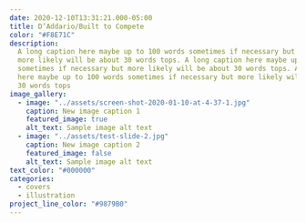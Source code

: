 ```yaml
---
date: 2020-12-10T13:31:21.000-05:00
title: D’Addario/Built to Compete
color: "#F8E71C"
description:
  A long caption here maybe up to 100 words sometimes if necessary but
  more likely will be about 30 words tops. A long caption here maybe up to 100 words
  sometimes if necessary but more likely will be about 30 words tops. A long caption
  here maybe up to 100 words sometimes if necessary but more likely will be about
  30 words tops
image_gallery:
  - image: "../assets/screen-shot-2020-01-10-at-4-37-1.jpg"
    caption: New image caption 1
    featured_image: true
    alt_text: Sample image alt text
  - image: "../assets/test-slide-2.jpg"
    caption: New image caption 2
    featured_image: false
    alt_text: Sample image alt text
text_color: "#000000"
categories:
  - covers
  - illustration
project_line_color: "#9879B0"
---
```

